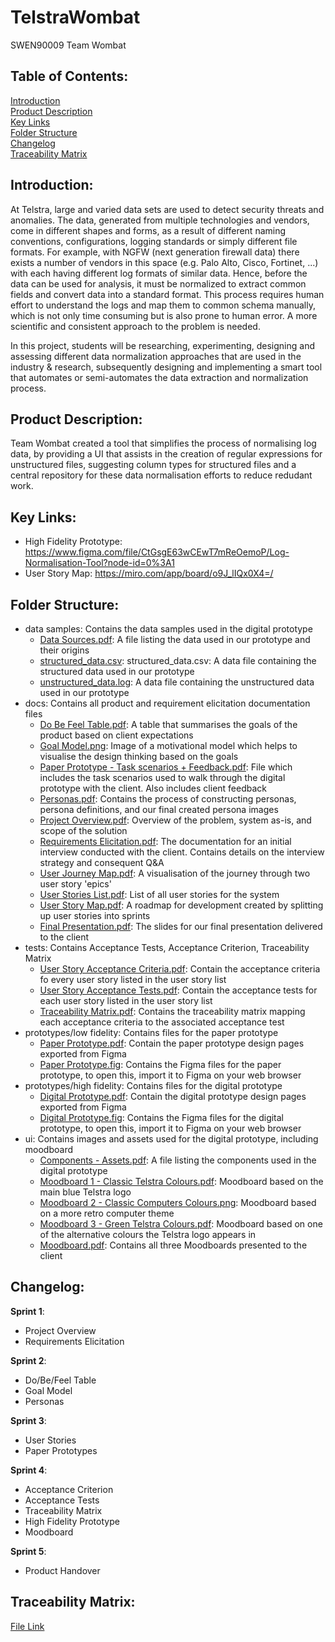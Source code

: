 # TelstraWombat
SWEN90009 Team Wombat

## Table of Contents:

<a href="#Intro">Introduction</a><br>
<a href="#Description">Product Description</a><br>
<a href="#Links">Key Links</a><br>
<a href="#Structure">Folder Structure</a><br>
<a href="#Changelog">Changelog</a><br>
<a href="#Matrix">Traceability Matrix</a><br>

<h2 id="Intro">Introduction:</h2>

At Telstra, large and varied data sets are used to detect security threats and anomalies. The data, generated from multiple technologies and vendors, come in different shapes and forms, as a result of different naming conventions, configurations, logging standards or simply different file formats. For example, with NGFW (next generation firewall data) there exists a number of vendors in this space (e.g. Palo Alto, Cisco, Fortinet, ...) with each having different log formats of similar data. Hence, before the data can be used for analysis, it must be normalized to extract common fields and convert data into a standard format. This process requires human effort to understand the logs and map them to common schema manually, which is not only time consuming but is also prone to human error. A more scientific and consistent approach to the problem is needed.



In this project, students will be researching, experimenting, designing and assessing different data normalization approaches that are used in the industry & research, subsequently designing and implementing a smart tool that automates or semi-automates the data extraction and normalization process.  

<h2 id="Description">Product Description:</h2>

Team Wombat created a tool that simplifies the process of normalising log data, by providing a UI that assists in the creation of regular expressions for unstructured files, suggesting column types for structured files and a central repository for these data normalisation efforts to reduce redudant work.


<h2 id="Links">Key Links:</h2>

- High Fidelity Prototype: https://www.figma.com/file/CtGsgE63wCEwT7mReOemoP/Log-Normalisation-Tool?node-id=0%3A1
- User Story Map: https://miro.com/app/board/o9J_lIQx0X4=/

<h2 id="Structure">Folder Structure:</h2>

- data samples: Contains the data samples used in the digital prototype
  * [Data Sources.pdf](data%20samples/Data%20Sources.pdf): A file listing the data used in our prototype and their origins
  * [structured_data.csv](data%20samples/structured_data.csv): structured_data.csv: A data file containing the structured data used in our prototype
  * [unstructured_data.log](data%20samples/unstructured_data.log): A data file containing the unstructured data used in our prototype
- docs: Contains all product and requirement elicitation documentation files
  * [Do Be Feel Table.pdf](docs/Do%20Be%20Feel%20Table.pdf): A table that summarises the goals of the product based on client expectations
  * [Goal Model.png](docs/Goal%20Model.png): Image of a motivational model which helps to visualise the design thinking based on the goals
  * [Paper Prototype - Task scenarios + Feedback.pdf](docs/Paper%20Prototype%20-%20Task%20scenarios%20+%20Feedback.pdf): File which includes the task scenarios used to walk through the digital prototype with the client. Also includes client feedback
  * [Personas.pdf](docs/Personas.pdf): Contains the process of constructing personas, persona definitions, and our final created persona images
  * [Project Overview.pdf](docs/Project%20Overview.pdf): Overview of the problem, system as-is, and scope of the solution
  * [Requirements Elicitation.pdf](docs/Requirements%20Elicitation.pdf): The documentation for an initial interview conducted with the client. Contains details on the interview strategy and consequent Q&A
  * [User Journey Map.pdf](docs/User%20Journey%20Map.pdf): A visualisation of the journey through two user story 'epics'
  * [User Stories List.pdf](docs/User%20Stories%20List.pdf): List of all user stories for the system
  * [User Story Map.pdf](docs/User%20Story%20Map.pdf): A roadmap for development created by splitting up user stories into sprints
  * [Final Presentation.pdf](docs/Final%20Presentation.pdf): The slides for our final presentation delivered to the client
- tests: Contains Acceptance Tests, Acceptance Criterion, Traceability Matrix
  * [User Story Acceptance Criteria.pdf](tests/User%20Story%20Acceptance%20Criteria.pdf): Contain the acceptance criteria fo every user story listed in the user story list
  * [User Story Acceptance Tests.pdf](tests/User%20Story%20Acceptance%20Tests.pdf): Contain the acceptance tests for each user story listed in the user story list
  * [Traceability Matrix.pdf](tests/Traceability%20Matrix.pdf): Contains the traceability matrix mapping each acceptance criteria to the associated acceptance test
- prototypes/low fidelity: Contains files for the paper prototype
  * [Paper Prototype.pdf](prototypes/low%20fidelity/Paper%20Prototype.pdf): Contain the paper prototype design pages exported from Figma
  * [Paper Prototype.fig](prototypes/low%20fidelity/Paper%20Prototype.fig): Contains the Figma files for the paper prototype, to open this, import it to Figma on your web browser
- prototypes/high fidelity: Contains files for the digital prototype
  * [Digital Prototype.pdf](prototypes/high%20fidelity/Digital%20Prototype.pdf): Contain the digital prototype design pages exported from Figma
  * [Digital Prototype.fig](prototypes/high%20fidelity/Digital%20Prototype.fig): Contains the Figma files for the digital prototype, to open this, import it to Figma on your web browser
- ui: Contains images and assets used for the digital prototype, including moodboard
  * [Components - Assets.pdf](ui/Components%20-%20Assets.pdf): A file listing the components used in the digital prototype
  * [Moodboard 1 - Classic Telstra Colours.pdf](ui/Moodboard%201%20-%20Classic%20Telstra%20Colours.pdf): Moodboard based on the main blue Telstra logo 
  * [Moodboard 2 - Classic Computers Colours.png](ui/Moodboard%202%20-%20Classic%20Computers%20Colours.png): Moodboard based on a more retro computer theme
  * [Moodboard 3 - Green Telstra Colours.pdf](ui/Moodboard%203%20-%20Green%20Telstra%20Colours.pdf): Moodboard based on one of the alternative colours the Telstra logo appears in 
  * [Moodboard.pdf](ui/Moodboard.pdf): Contains all three Moodboards presented to the client

<h2 id="Changelog">Changelog:</h2>

**Sprint 1**:
- Project Overview
- Requirements Elicitation

**Sprint 2**:
- Do/Be/Feel Table
- Goal Model
- Personas

**Sprint 3**:
 - User Stories
 - Paper Prototypes

**Sprint 4**:
 - Acceptance Criterion
 - Acceptance Tests
 - Traceability Matrix
 - High Fidelity Prototype
 - Moodboard

**Sprint 5**:
- Product Handover

<h2 id="Matrix">Traceability Matrix:</h2>

[File Link](tests/Traceability%20Matrix.pdf)
